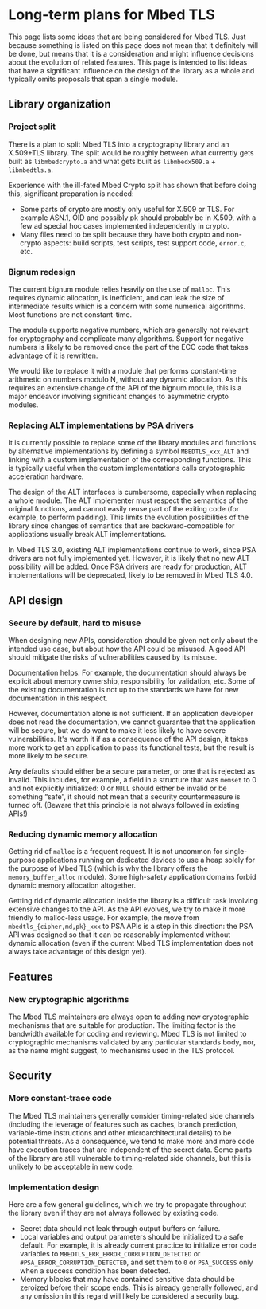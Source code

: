 # Long-term plans for Mbed TLS

This page lists some ideas that are being considered for Mbed TLS. Just because something is listed on this page does not mean that it definitely will be done, but means that it is a consideration and might influence decisions about the evolution of related features. This page is intended to list ideas that have a significant influence on the design of the library as a whole and typically omits proposals that span a single module.

## Library organization

### Project split

There is a plan to split Mbed TLS into a cryptography library and an X.509+TLS library. The split would be roughly between what currently gets built as `libmbedcrypto.a` and what gets built as `libmbedx509.a` + `libmbedtls.a`.

Experience with the ill-fated Mbed Crypto split has shown that before doing this, significant preparation is needed:

* Some parts of crypto are mostly only useful for X.509 or TLS. For example ASN.1, OID and possibly pk should probably be in X.509, with a few ad special hoc cases implemented independently in crypto.
* Many files need to be split because they have both crypto and non-crypto aspects: build scripts, test scripts, test support code, `error.c`, etc.

### Bignum redesign

The current bignum module relies heavily on the use of `malloc`. This requires dynamic allocation, is inefficient, and can leak the size of intermediate results which is a concern with some numerical algorithms. Most functions are not constant-time.

The module supports negative numbers, which are generally not relevant for cryptography and complicate many algorithms. Support for negative numbers is likely to be removed once the part of the ECC code that takes advantage of it is rewritten.

We would like to replace it with a module that performs constant-time arithmetic on numbers modulo N, without any dynamic allocation. As this requires an extensive change of the API of the bignum module, this is a major endeavor involving significant changes to asymmetric crypto modules.

### Replacing ALT implementations by PSA drivers

It is currently possible to replace some of the library modules and functions by alternative implementations by defining a symbol `MBEDTLS_xxx_ALT` and linking with a custom implementation of the corresponding functions. This is typically useful when the custom implementations calls cryptographic acceleration hardware.

The design of the ALT interfaces is cumbersome, especially when replacing a whole module. The ALT implementer must respect the semantics of the original functions, and cannot easily reuse part of the exiting code (for example, to perform padding). This limits the evolution possibilities of the library since changes of semantics that are backward-compatible for applications usually break ALT implementations.

In Mbed TLS 3.0, existing ALT implementations continue to work, since PSA drivers are not fully implemented yet. However, it is likely that no new ALT possibility will be added. Once PSA drivers are ready for production, ALT implementations will be deprecated, likely to be removed in Mbed TLS 4.0.

## API design

### Secure by default, hard to misuse

When designing new APIs, consideration should be given not only about the intended use case, but about how the API could be misused. A good API should mitigate the risks of vulnerabilities caused by its misuse.

Documentation helps. For example, the documentation should always be explicit about memory ownership, responsibility for validation, etc. Some of the existing documentation is not up to the standards we have for new documentation in this respect.

However, documentation alone is not sufficient. If an application developer does not read the documentation, we cannot guarantee that the application will be secure, but we do want to make it less likely to have severe vulnerabilities. It's worth it if as a consequence of the API design, it takes more work to get an application to pass its functional tests, but the result is more likely to be secure.

Any defaults should either be a secure parameter, or one that is rejected as invalid. This includes, for example, a field in a structure that was `memset` to 0 and not explicitly initialized: 0 or `NULL` should either be invalid or be something “safe”, it should not mean that a security countermeasure is turned off. (Beware that this principle is not always followed in existing APIs!)

### Reducing dynamic memory allocation

Getting rid of `malloc` is a frequent request. It is not uncommon for single-purpose applications running on dedicated devices to use a heap solely for the purpose of Mbed TLS (which is why the library offers the `memory_buffer_alloc` module). Some high-safety application domains forbid dynamic memory allocation altogether.

Getting rid of dynamic allocation inside the library is a difficult task involving extensive changes to the API. As the API evolves, we try to make it more friendly to malloc-less usage. For example, the move from `mbedtls_{cipher,md,pk}_xxx` to PSA APIs is a step in this direction: the PSA API was designed so that it can be reasonably implemented without dynamic allocation (even if the current Mbed TLS implementation does not always take advantage of this design yet).

## Features

### New cryptographic algorithms

The Mbed TLS maintainers are always open to adding new cryptographic mechanisms that are suitable for production. The limiting factor is the bandwidth available for coding and reviewing. Mbed TLS is not limited to cryptographic mechanisms validated by any particular standards body, nor, as the name might suggest, to mechanisms used in the TLS protocol.

## Security

### More constant-trace code

The Mbed TLS maintainers generally consider timing-related side channels (including the leverage of features such as caches, branch prediction, variable-time instructions and other microarchitectural details) to be potential threats. As a consequence, we tend to make more and more code have execution traces that are independent of the secret data. Some parts of the library are still vulnerable to timing-related side channels, but this is unlikely to be acceptable in new code.

### Implementation design

Here are a few general guidelines, which we try to propagate throughout the library even if they are not always followed by existing code.

* Secret data should not leak through output buffers on failure.
* Local variables and output parameters should be initialized to a safe default. For example, it is already current practice to initialize error code variables to `MBEDTLS_ERR_ERROR_CORRUPTION_DETECTED` or `#PSA_ERROR_CORRUPTION_DETECTED`, and set them to `0` or `PSA_SUCCESS` only when a success condition has been detected.
* Memory blocks that may have contained sensitive data should be zeroized before their scope ends. This is already generally followed, and any omission in this regard will likely be considered a security bug.
